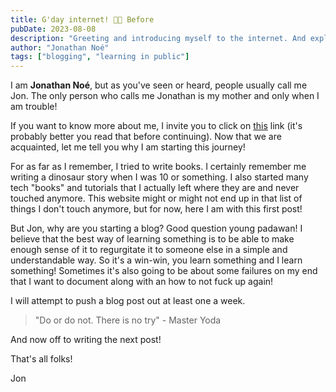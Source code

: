 ```yaml
---
title: G'day internet! 👋🏻 Before
pubDate: 2023-08-08
description: "Greeting and introducing myself to the internet. And explaining why I do this and make a promise on a release schedule"
author: "Jonathan Noé"
tags: ["blogging", "learning in public"]
---
```


I am **Jonathan Noé**, but as you've seen or heard, people usually call me Jon. The only person who calls me Jonathan is my mother and only when I am trouble!

If you want to know more about me, I invite you to click on [this](https://www.youtube.com/watch?v=dQw4w9WgXcQ) link (it's probably better you read that before continuing). Now that we are acquainted, let me tell you why I am starting this journey!

For as far as I remember, I tried to write books. I certainly remember me writing a dinosaur story when I was 10 or something. I also started many tech "books" and tutorials that I actually left where they are and never touched anymore. This website might or might not end up in that list of things I don't touch anymore, but for now, here I am with this first post!

But Jon, why are you starting a blog? Good question young padawan! I believe that the best way of learning something is to be able to make enough sense of it to regurgitate it to someone else in a simple and understandable way. So it's a win-win, you learn something and I learn something! Sometimes it's also going to be about some failures on my end that I want to document along with an how to not fuck up again!

I will attempt to push a blog post out at least one a week.

> "Do or do not. There is no try" - Master Yoda

And now off to writing the next post!

That's all folks!

Jon
